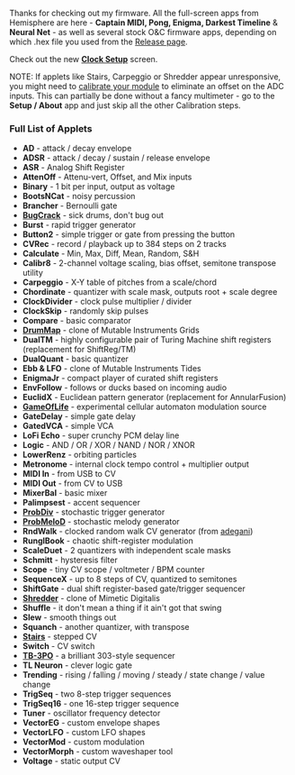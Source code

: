 Thanks for checking out my firmware. All the full-screen apps from Hemisphere are here - **Captain MIDI, Pong, Enigma, Darkest Timeline** & **Neural Net** - as well as several stock O&C firmware apps, depending on which .hex file you used from the [Release page](https://github.com/djphazer/O_C-BenisphereSuite/releases).

Check out the new [**Clock Setup**](https://github.com/djphazer/O_C-BenisphereSuite/wiki/Clock-Setup) screen.

NOTE: If applets like Stairs, Carpeggio or Shredder appear unresponsive, you might need to [calibrate your module](https://www.youtube.com/shorts/AIadpDclP7M) to eliminate an offset on the ADC inputs. This can partially be done without a fancy multimeter - go to the **Setup / About** app and just skip all the other Calibration steps.

### Full List of Applets

* **AD** - attack / decay envelope
* **ADSR** - attack / decay / sustain / release envelope
* **ASR** - Analog Shift Register
* **AttenOff** - Attenu-vert, Offset, and Mix inputs
* **Binary** - 1 bit per input, output as voltage
* **BootsNCat** - noisy percussion
* **Brancher** - Bernoulli gate
* **[BugCrack](https://github.com/benirose/O_C-BenisphereSuite/wiki/Bug-Crack)** - sick drums, don't bug out
* **Burst** - rapid trigger generator
* **Button2** - simple trigger or gate from pressing the button
* **CVRec** - record / playback up to 384 steps on 2 tracks
* **Calculate** - Min, Max, Diff, Mean, Random, S&H
* **Calibr8** - 2-channel voltage scaling, bias offset, semitone transpose utility
* **Carpeggio** - X-Y table of pitches from a scale/chord
* **Chordinate** - quantizer with scale mask, outputs root + scale degree
* **ClockDivider** - clock pulse multiplier / divider
* **ClockSkip** - randomly skip pulses
* **Compare** - basic comparator
* **[DrumMap](https://github.com/benirose/O_C-BenisphereSuite/wiki/DrumMap)** - clone of Mutable Instruments Grids
* **DualTM** - highly configurable pair of Turing Machine shift registers (replacement for ShiftReg/TM)
* **DualQuant** - basic quantizer
* **Ebb & LFO** - clone of Mutable Instruments Tides
* **EnigmaJr** - compact player of curated shift registers
* **EnvFollow** - follows or ducks based on incoming audio
* **EuclidX** - Euclidean pattern generator (replacement for AnnularFusion)
* **[GameOfLife](https://github.com/Chysn/O_C-HemisphereSuite/wiki/Conways's-Game-of-Life-(Retired))** - experimental cellular automaton modulation source
* **GateDelay** - simple gate delay
* **GatedVCA** - simple VCA
* **LoFi Echo** - super crunchy PCM delay line
* **Logic** - AND / OR / XOR / NAND / NOR / XNOR
* **LowerRenz** - orbiting particles
* **Metronome** - internal clock tempo control + multiplier output
* **MIDI In** - from USB to CV
* **MIDI Out** - from CV to USB
* **MixerBal** - basic mixer
* **Palimpsest** - accent sequencer
* **[ProbDiv](https://github.com/benirose/O_C-BenisphereSuite/wiki/ProbDiv)** - stochastic trigger generator
* **[ProbMeloD](https://github.com/benirose/O_C-BenisphereSuite/wiki/ProbMeloD)** - stochastic melody generator
* **RndWalk** - clocked random walk CV generator (from [adegani](https://github.com/adegani/O_C-HemisphereSuite))
* **RunglBook** - chaotic shift-register modulation
* **ScaleDuet** - 2 quantizers with independent scale masks
* **Schmitt** - hysteresis filter
* **Scope** - tiny CV scope / voltmeter / BPM counter
* **SequenceX** - up to 8 steps of CV, quantized to semitones
* **ShiftGate** - dual shift register-based gate/trigger sequencer
* **[Shredder](https://github.com/benirose/O_C-BenisphereSuite/wiki/Shredder)** - clone of Mimetic Digitalis
* **Shuffle** - it don't mean a thing if it ain't got that swing
* **Slew** - smooth things out
* **Squanch** - another quantizer, with transpose
* [**Stairs**](https://github.com/Logarhythm1/O_C-HemisphereSuite/wiki/Stairs) - stepped CV
* **Switch** - CV switch
* [**TB-3PO**](https://github.com/Logarhythm1/O_C-HemisphereSuite/wiki/TB-3PO) - a brilliant 303-style sequencer
* **TL Neuron** - clever logic gate
* **Trending** - rising / falling / moving / steady / state change / value change
* **TrigSeq** - two 8-step trigger sequences
* **TrigSeq16** - one 16-step trigger sequence
* **Tuner** - oscillator frequency detector
* **VectorEG** - custom envelope shapes
* **VectorLFO** - custom LFO shapes
* **VectorMod** - custom modulation
* **VectorMorph** - custom waveshaper tool
* **Voltage** - static output CV